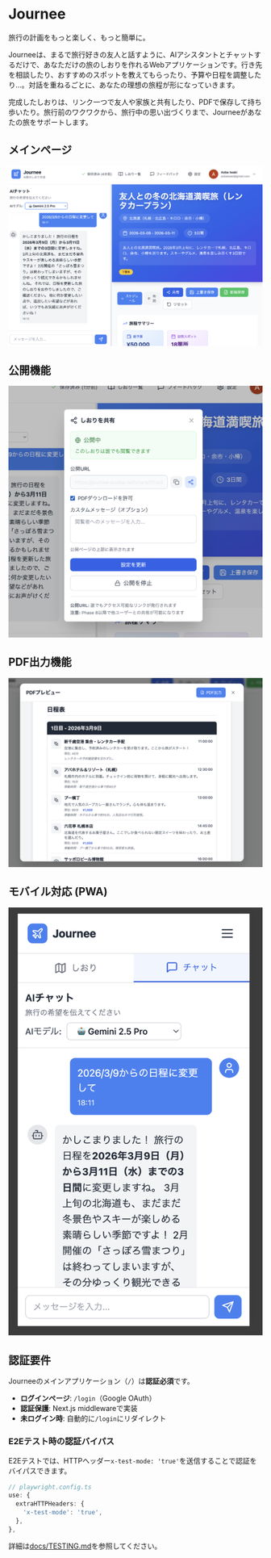 # Journee

旅行の計画をもっと楽しく、もっと簡単に。

Journeeは、まるで旅行好きの友人と話すように、AIアシスタントとチャットするだけで、あなただけの旅のしおりを作れるWebアプリケーションです。行き先を相談したり、おすすめのスポットを教えてもらったり、予算や日程を調整したり…。対話を重ねるごとに、あなたの理想の旅程が形になっていきます。

完成したしおりは、リンク一つで友人や家族と共有したり、PDFで保存して持ち歩いたり。旅行前のワクワクから、旅行中の思い出づくりまで、Journeeがあなたの旅をサポートします。

## メインページ

![](./images/2025-10-10-18-23-57.png)

## 公開機能

![](./images/2025-10-10-18-24-58.png)

## PDF出力機能

![](./images/2025-10-10-18-25-42.png)

## モバイル対応 (PWA)

![](./images/2025-10-10-18-26-56.png)

## 認証要件

Journeeのメインアプリケーション（`/`）は**認証必須**です。

- **ログインページ**: `/login`（Google OAuth）
- **認証保護**: Next.js middlewareで実装
- **未ログイン時**: 自動的に`/login`にリダイレクト

### E2Eテスト時の認証バイパス

E2Eテストでは、HTTPヘッダー`x-test-mode: 'true'`を送信することで認証をバイパスできます。

```typescript
// playwright.config.ts
use: {
  extraHTTPHeaders: {
    'x-test-mode': 'true',
  },
},
```

詳細は[docs/TESTING.md](docs/TESTING.md)を参照してください。
